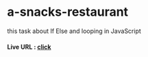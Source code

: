 # a-snacks-restaurant
this task about If Else and looping in JavaScript 
#### Live URL : [click ](https://ahmadaljabareen.github.io/a-snacks-restaurant/)